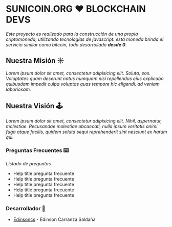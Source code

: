 # SUNICOIN.ORG ❤️ BLOCKCHAIN DEVS
_Este proyecto es realizado para la construcción de una propia criptomoneda, utilizando tecnologías de javascript. esta moneda brinda el servicio similar como bitcoin, todo desarrollado **desde 0**._

## Nuestra Misión ☀️
_Lorem ipsum dolor sit amet, consectetur adipisicing elit. Soluta, eos. Voluptates quam deserunt natus numquam nisi repellendus eius explicabo quibusdam impedit culpa voluptas quas tempore hic eligendi, ad veniam laboriosam._

## Nuestra Visión 🕹️
_Lorem ipsum dolor sit amet, consectetur adipisicing elit. Nihil, aspernatur, molestiae. Recusandae molestiae obcaecati, nulla ipsum veritatis animi fuga atque facilis, quidem soluta sequi reprehenderit sint nesciunt ex harum qui._

### Preguntas Frecuentes ⌨️  
_Listado de preguntas_

* Help title pregunta frecuente
* Help title pregunta frecuente
* Help title pregunta frecuente
* Help title pregunta frecuente
* Help title pregunta frecuente

### Desarrollador 💎 
* [Edinsoncs](https://edinsoncs.com) - Edinson Carranza Saldaña







